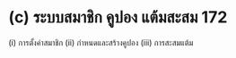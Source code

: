 # (c)    ระบบสมาชิก คูปอง แต้มสะสม 172

(i) การตั้งค่าสมาชิก (ii) กำหนดและสร้างคูปอง (iii) การสะสมแต้ม

